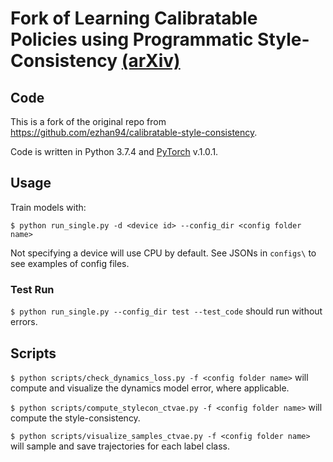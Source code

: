 # Fork of Learning Calibratable Policies using Programmatic Style-Consistency [(arXiv)](https://arxiv.org/abs/1910.01179)

## Code

This is a fork of the original repo from https://github.com/ezhan94/calibratable-style-consistency.

Code is written in Python 3.7.4 and [PyTorch](https://pytorch.org/) v.1.0.1. 

## Usage

Train models with:

`$ python run_single.py -d <device id> --config_dir <config folder name>`

Not specifying a device will use CPU by default. See JSONs in `configs\` to see examples of config files.

### Test Run

`$ python run_single.py --config_dir test --test_code` should run without errors.

## Scripts

`$ python scripts/check_dynamics_loss.py -f <config folder name>` will compute and visualize the dynamics model error, where applicable.

`$ python scripts/compute_stylecon_ctvae.py -f <config folder name>` will compute the style-consistency.

`$ python scripts/visualize_samples_ctvae.py -f <config folder name>` will sample and save trajectories for each label class.
